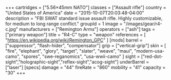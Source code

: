 +++
cartridges = ["5.56×45mm NATO"]
classes = ["Assault rifle"]
country = "United States of America"
date = "2015-10-07T20:03:48-04:00"
description = "FBI SWAT standard issue assault rifle. Highly customizable, for medium to long range conflict."
groupId = 1
image = "/images/gear/r4-c.jpg"
manufacturers = ["Remington Arms"]
operators = ["ash"]
tags = ["primary weapon"]
title = "R4-C"
type = "weapon"
references = [
  "https://en.wikipedia.org/wiki/Remington_GPC"
]
[mods]
  barrel = ["suppressor", "flash-hider", "compensator"]
  grip = ["vertical-grip"]
  skin = [
    "fire",
    "elephant",
    "glory",
    "target",
    "slater",
    "weave",
    "maui",
    "modern-usa-camo",
    "spores",
    "swe-reganomics",
    "usa-wwii-camo"
  ]
  sight = ["red-dot-sight","holographic-sight","reflex-sight","acog-sight"]
  underBarrel = ["laser"]
[specs]
  damage = "44"
  fireRate = "860"
  mobility = "41"
  capacity = "30"
+++

